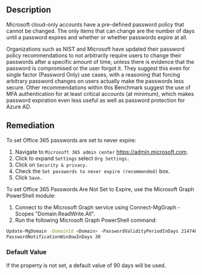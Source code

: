 ## Description

Microsoft cloud-only accounts have a pre-defined password policy that cannot be changed. The only items that can change are the number of days until a password expires and whether or whether passwords expire at all.

Organizations such as NIST and Microsoft have updated their password policy recommendations to not arbitrarily require users to change their passwords after a specific amount of time, unless there is evidence that the password is compromised or the user forgot it. They suggest this even for single factor (Password Only) use cases, with a reasoning that forcing arbitrary password changes on users actually make the passwords less secure. Other recommendations within this Benchmark suggest the use of MFA authentication for at least critical accounts (at minimum), which makes password expiration even less useful as well as password protection for Azure AD.

## Remediation

To set Office 365 passwords are set to never expire:

1. Navigate to `Microsoft 365 admin center` https://admin.microsoft.com.
2. Click to expand `Settings` select `Org Settings.`
3. Click on `Security & privacy.`
4. Check the `Set passwords to never expire (recommended)` box.
5. Click `Save.`

To set Office 365 Passwords Are Not Set to Expire, use the Microsoft Graph PowerShell module:

1. Connect to the Microsoft Graph service using Connect-MgGraph -Scopes "Domain.ReadWrite.All".
2. Run the following Microsoft Graph PowerShell command:

```bash
Update-MgDomain -DomainId <Domain> -PasswordValidityPeriodInDays 2147483647 -
PasswordNotificationWindowInDays 30
```

### Default Value

If the property is not set, a default value of 90 days will be used.